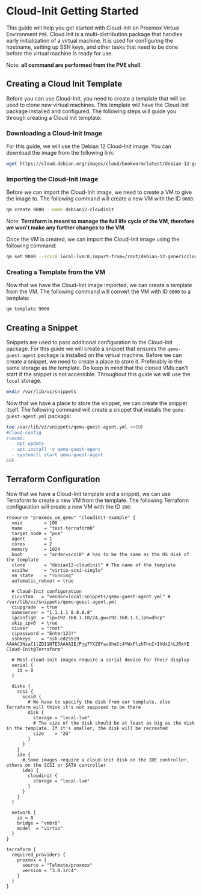 # Cloud-Init Getting Started

This guide will help you get started with Cloud-Init on Proxmox Virtual Environment `PVE`. Cloud Init is a multi-distribution package that handles early initialization of a virtual machine. It is used for configuring the hostname, setting up SSH keys, and other tasks that need to be done before the virtual machine is ready for use.

Note: **all command are performed from the PVE shell**.

## Creating a Cloud Init Template

Before you can use Cloud-Init, you need to create a template that will be used to clone new virtual machines. This template will have the Cloud-Init package installed and configured. The following steps will guide you through creating a Cloud Init template:

### Downloading a Cloud-Init Image

For this guide, we will use the Debian 12 Cloud-Init image. You can download the image from the following link:

```bash
wget https://cloud.debian.org/images/cloud/bookworm/latest/debian-12-genericcloud-amd64.qcow2
```

### Importing the Cloud-Init Image

Before we can import the Cloud-Init image, we need to create a VM to give the image to. The following command will create a new VM with the ID `9000`:

```bash
qm create 9000 --name debian12-cloudinit
```

Note: **Terraform is meant to manage the full life cycle of the VM, therefore we won't make any further changes to the VM**.

Once the VM is created, we can import the Cloud-Init image using the following command:

```bash
qm set 9000 --scsi0 local-lvm:0,import-from=/root/debian-12-genericcloud-amd64.qcow2
```

### Creating a Template from the VM

Now that we have the Cloud-Init image imported, we can create a template from the VM. The following command will convert the VM with ID `9000` to a template:

```bash
qm template 9000
```

## Creating a Snippet

Snippets are used to pass additional configuration to the Cloud-Init package. For this guide we will create a snippet that ensures the `qemu-guest-agent` package is installed on the virtual machine. Before we can create a snippet, we need to create a place to store it. Preferably in the same storage as the template. Do keep in mind that the cloned VMs can't start if the snippet is not accessible. Throughout this guide we will use the `local` storage.

```bash
mkdir /var/lib/vz/snippets
```

Now that we have a place to store the snippet, we can create the snippet itself. The following command will create a snippet that installs the `qemu-guest-agent.yml` package:

```bash
tee /var/lib/vz/snippets/qemu-guest-agent.yml <<EOF
#cloud-config
runcmd:
  - apt update
  - apt install -y qemu-guest-agent
  - systemctl start qemu-guest-agent
EOF
```

## Terraform Configuration

Now that we have a Cloud-Init template and a snippet, we can use Terraform to create a new VM from the template. The following Terraform configuration will create a new VM with the ID `100`:

```hcl
resource "proxmox_vm_qemu" "cloudinit-example" {
  vmid        = 100
  name        = "test-terraform0"
  target_node = "pve"
  agent       = 1
  cores       = 2
  memory      = 1024
  boot        = "order=scsi0" # has to be the same as the OS disk of the template
  clone       = "debian12-cloudinit" # The name of the template
  scsihw      = "virtio-scsi-single"
  vm_state    = "running"
  automatic_reboot = true

  # Cloud-Init configuration
  cicustom   = "vendor=local:snippets/qemu-guest-agent.yml" # /var/lib/vz/snippets/qemu-guest-agent.yml
  ciupgrade  = true
  nameserver = "1.1.1.1 8.8.8.8"
  ipconfig0  = "ip=192.168.1.10/24,gw=192.168.1.1,ip6=dhcp"
  skip_ipv6  = true
  ciuser     = "root"
  cipassword = "Enter123!"
  sshkeys    = "ssh-ed25519 AAAAC3NzaC1lZDI1NTE5AAAAIE/Pjg7YXZ8Yau9heCc4YWxFlzhThnI+IhUx2hLJRxYE Cloud-Init@Terraform"

  # Most cloud-init images require a serial device for their display
  serial {
    id = 0
  }

  disks {
    scsi {
      scsi0 {
        # We have to specify the disk from our template, else Terraform will think it's not supposed to be there
        disk {
          storage = "local-lvm"
          # The size of the disk should be at least as big as the disk in the template. If it's smaller, the disk will be recreated
          size    = "2G" 
        }
      }
    }
    ide {
      # Some images require a cloud-init disk on the IDE controller, others on the SCSI or SATA controller
      ide1 {
        cloudinit {
          storage = "local-lvm"
        }
      }
    }
  }

  network {
    id = 0
    bridge = "vmbr0"
    model  = "virtio"
  }
}

terraform {
  required_providers {
    proxmox = {
      source = "Telmate/proxmox"
      version = "3.0.1rc4"
    }
  }
}
```
